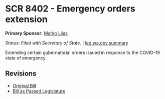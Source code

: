# SCR 8402 - Emergency orders extension
**Primary Sponsor:** [Marko Liias](/person/leg/marko.liias.md)

*Status: Filed with Secretary of State.* | [leg.wa.gov summary](https://app.leg.wa.gov/billsummary?BillNumber=8402&Year=2021)

Extending certain gubernatorial orders issued in response to the COVID-19 state of emergency.

## Revisions
* [Original Bill](1/)
* [Bill as Passed Legislature](1/)